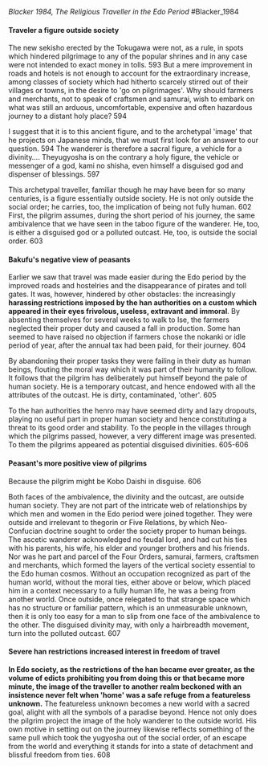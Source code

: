 *Blacker 1984, The Religious Traveller in the Edo Period*
#Blacker_1984


#### Traveler a figure outside society
The new sekisho erected by the Tokugawa were not, as a rule, in spots which hindered pilgrimage to any of the popular shrines and in any case were not intended to exact money in tolls. 593
But a mere improvement in roads and hotels is not enough to account for the extraordinary increase, among classes of society which had hitherto scarcely stirred out of their villages or towns, in the desire to 'go on pilgrimages'. Why should farmers and merchants, not to speak of craftsmen and samurai, wish to embark on what was still an arduous, uncomfortable, expensive and often hazardous journey to a distant holy place? 594

I suggest that it is to this ancient figure, and to the archetypal 'image' that he projects on Japanese minds, that we must first look for an answer to our question. 594
The wanderer is therefore a sacral figure, a vehicle for a divinity….
Theyugyosha is on the contrary a holy figure, the vehicle or messenger of a god, kami no shisha, even himself a disguised god and dispenser of blessings. 597

This archetypal traveller, familiar though he may have been for so many centuries, is a figure essentially outside society. He is not only outside the social order; he carries, too, the implication of being not fully human. 602
First, the pilgrim assumes, during the short period of his journey, the same ambivalence that we have seen in the taboo figure of the wanderer. He, too, is either a disguised god or a polluted outcast. He, too, is outside the social order. 603

#### Bakufu's negative view of peasants
Earlier we saw that travel was made easier during the Edo period by the improved roads and hostelries and the disappearance of pirates and toll gates. It was, however, hindered by other obstacles: the increasingly **harassing restrictions imposed by the han authorities on a custom which appeared in their eyes frivolous, useless, extravant and immoral**.
By absenting themselves for several weeks to walk to Ise, the farmers neglected their proper duty and caused a fall in production. Some han seemed to have raised no objection if farmers chose the nokanki or idle period of year, after the annual tax had been paid, for their journey. 604

By abandoning their proper tasks they were failing in their duty as human beings, flouting the moral way which it was part of their humanity to follow. It follows that the pilgrim has deliberately put himself beyond the pale of human society. He is a temporary outcast, and hence endowed with all the attributes of the outcast. He is dirty, contaminated, 'other'. 605

To the han authorities the henro may have seemed dirty and lazy dropouts, playing no useful part in proper human society and hence constituting a threat to its good order and stability. To the people in the villages through which the pilgrims passed, however, a very different image was presented. To them the pilgrims appeared as potential disguised divinities. 605-606

#### Peasant's more positive view of pilgrims
Because the pilgrim might be Kobo Daishi in disguise. 606

Both faces of the ambivalence, the divinity and the outcast, are outside human society. They are not part of the intricate web of relationships by which men and women in the Edo period were joined together. They were outside and irrelevant to thegorin or Five Relations, by which Neo-Confucian doctrine sought to order the society proper to human beings. The ascetic wanderer acknowledged no feudal lord, and had cut his ties with his parents, his wife, his elder and younger brothers and his friends. Nor was he part and parcel of the Four Orders, samurai, farmers, craftsmen and merchants, which formed the layers of the vertical society essential to the Edo human cosmos. Without an occupation recognized as part of the human world, without the moral ties, either above or below, which placed him in a context necessary to a fully human life, he was a being from another world. Once outside, once relegated to that strange space which has no structure or familiar pattern, which is an unmeasurable unknown, then it is only too easy for a man to slip from one face of the ambivalence to the other. The disguised divinity may, with only a hairbreadth movement, turn into the polluted outcast. 607

#### Severe han restrictions increased interest in freedom of travel
**In Edo society, as the restrictions of the han became ever greater, as the volume of edicts prohibiting you from doing this or that became more minute, the image of the traveller to another realm beckoned with an insistence never felt when 'home' was a safe refuge from a featureless unknown.** The featureless unknown becomes a new world with a sacred goal, alight with all the symbols of a paradise beyond. Hence not only does the pilgrim project the image of the holy wanderer to the outside world. His own motive in setting out on the journey likewise reflects something of the same pull which took the yugyosha out of the social order, of an escape from the world and everything it stands for into a state of detachment and blissful freedom from ties. 608